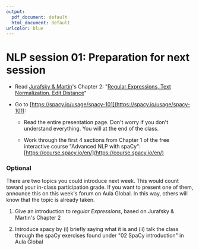 ```yaml
---
output:
  pdf_document: default
  html_document: default
urlcolor: blue
---
```

# NLP session 01: Preparation for next session

 * Read [Jurafsky & Martin](https://web.stanford.edu/~jurafsky/slp3/)'s Chapter 2: "[Regular Expressions, Text Normalization, Edit Distance](https://web.stanford.edu/~jurafsky/slp3/2.pdf)"
 
 * Go to [https://spacy.io/usage/spacy-101](https://spacy.io/usage/spacy-101):
   * Read the entire presentation page. Don't worry if you don't understand everything. You will at the end of the class. 
   
   * Work through the first 4 sections from Chapter 1 of the free interactive course "Advanced NLP with spaCy": [https://course.spacy.io/en/](https://course.spacy.io/en/)

### Optional

There are two topics you could introduce next week. This would count toward your in-class participation grade. If you want to present one of them, announce this on this week's forum on Aula Global. In this way, others will know that the topic is already taken. 

  1. Give an introduction to *regular Expressions*, based on Jurafsky & Martin's Chapter 2
  
  2. Introduce spacy by (i) briefly saying what it is and (ii) talk the class through the spaCy exercises found under "02 SpaCy introduction" in Aula Global
